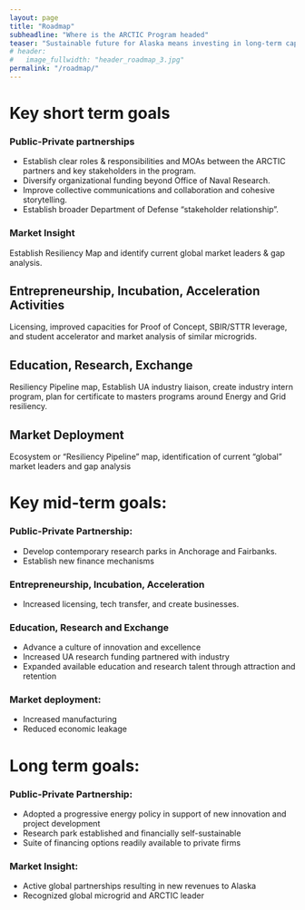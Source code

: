 ```yaml
---
layout: page
title: "Roadmap"
subheadline: "Where is the ARCTIC Program headed"
teaser: "Sustainable future for Alaska means investing in long-term capacity building."
# header:
#   image_fullwidth: "header_roadmap_3.jpg"
permalink: "/roadmap/"
---
```


# Key short term goals

### Public-Private partnerships

* Establish clear roles & responsibilities and MOAs between the ARCTIC partners and key stakeholders in the program.
* Diversify organizational funding beyond Office of Naval Research.
* Improve collective communications and collaboration and cohesive storytelling.
* Establish broader Department of Defense “stakeholder relationship”.

### Market Insight

Establish Resiliency Map and identify current global market leaders & gap analysis.

## Entrepreneurship, Incubation, Acceleration Activities

Licensing, improved capacities for Proof of Concept, SBIR/STTR leverage, and student accelerator and market analysis of similar microgrids.

## Education, Research, Exchange

Resiliency Pipeline map, Establish UA industry liaison, create industry intern program, plan for certificate to masters programs around Energy and Grid resiliency.

## Market Deployment

Ecosystem or “Resiliency Pipeline” map, identification of current “global” market leaders and gap analysis

# Key mid-term goals:

### Public-Private Partnership:
* Develop contemporary research parks in Anchorage and Fairbanks.
* Establish new finance mechanisms

### Entrepreneurship, Incubation, Acceleration
* Increased licensing, tech transfer, and create  businesses.

### Education, Research and Exchange
* Advance a culture of innovation and excellence
* Increased UA research funding partnered with industry
* Expanded available education and research talent through attraction and retention

### Market deployment:
* Increased manufacturing
* Reduced economic leakage

# Long term goals:

### Public-Private Partnership:
* Adopted a progressive energy policy in support of new innovation and project development
* Research park established and financially self-sustainable
* Suite of financing options readily available to private firms

### Market Insight:
* Active global partnerships resulting in new revenues to Alaska
* Recognized global microgrid and ARCTIC leader
